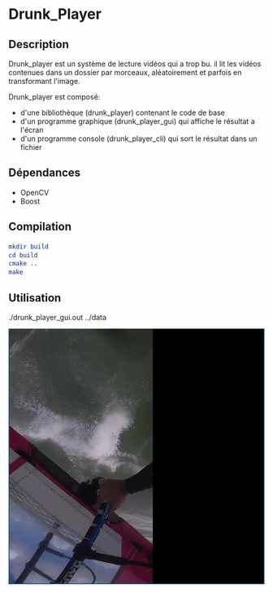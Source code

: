 # Drunk_Player

## Description

Drunk_player est un système de lecture vidéos qui a trop bu. il lit les vidéos contenues dans un dossier par morceaux, aléatoirement et parfois en transformant l'image.

Drunk_player est composé:
- d'une bibliothèque (drunk_player) contenant le code de base
- d'un programme graphique (drunk_player_gui) qui affiche le résultat a l'écran
- d'un programme console (drunk_player_cli) qui sort le résultat dans un fichier

## Dépendances

- OpenCV
- Boost

## Compilation

```cmake
mkdir build
cd build
cmake ..
make
```

## Utilisation

./drunk_player_gui.out ../data


![alt text](https://raw.githubusercontent.com/Clhuhms/GenLogTest/master/drunk_player_gui.png "Drunk Player Gui")